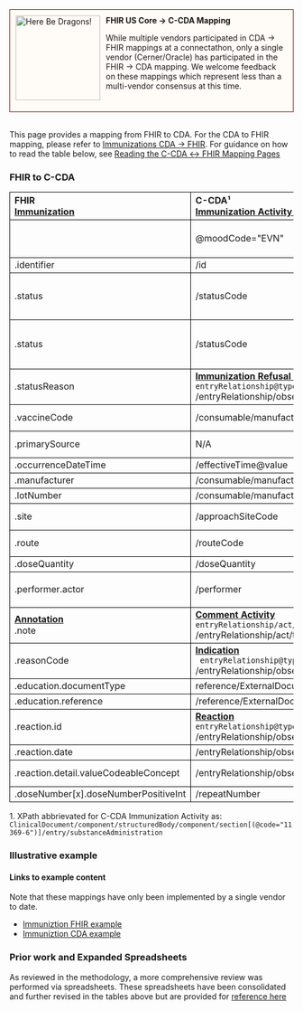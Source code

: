 <style>
td, th {
   border: 1px solid black!important;
}
</style>

<div style="border: 1px solid maroon; padding: 10px; background-color: #fffbf7; min-height: 160px;">
  <img src="assets/images/dragon.png" width="150" style="float:left; mix-blend-mode: multiply; margin-right: 10px;" title="Here Be Dragons!" height="150">
  <b>FHIR US Core → C-CDA Mapping</b>
  <p class="warning">
    While multiple vendors participated in CDA → FHIR mappings at a connectathon, only a single vendor (Cerner/Oracle) has participated in the FHIR → CDA mapping. We welcome feedback on these mappings which represent less than a multi-vendor consensus at this time.
  </p>
</div>
<br/>

This page provides a mapping from FHIR to CDA. For the CDA to FHIR mapping, please refer to [Immunizations CDA → FHIR](./CF-immunizations.html). For guidance on how to read the table below, see [Reading the C-CDA ↔ FHIR Mapping Pages](./mappingGuidance.html)

### FHIR to C-CDA

|FHIR<br/>[Immunization](http://hl7.org/fhir/us/core/StructureDefinition-us-core-immunization.html#profile)|C-CDA¹<br/>[Immunization Activity substanceAdministration](http://hl7.org/cda/stds/ccda/draft1/StructureDefinition-2.16.840.1.113883.10.20.22.4.52.html)|Transform Steps|
|:----|:----|:----|
||@moodCode="EVN"|All FHIR Immunizations should be set to EVN moodCode in 
|.identifier|/id|[CDA id ↔ FHIR identifier](mappingGuidance.html#cda-id--fhir-identifier)|
|.status|/statusCode|**Constraint** when ```status.value="not-done"```<br/>Set negationInd to true in CDA observation|
|.status|/statusCode|**Constraint** all other values of status<br/>[FHIR status → CDA statusCode](ConceptMap-FC-ImmunizationStatus.html)|
|.statusReason|**[Immunization Refusal Reason](http://hl7.org/cda/stds/ccda/draft1/StructureDefinition-2.16.840.1.113883.10.20.22.4.53.html)**<br/>```entryRelationship@typeCode="RSON"```<br/>/entryRelationship/observation/code|[FHIR statusReason → CDA refusal](ConceptMap-FC-ImmunizationRefusal.html)|
|.vaccineCode|/consumable/manufacturedProduct/manufacturedMaterial/code|[CDA coding ↔ FHIR CodeableConcept](mappingGuidance.html#cda-coding--fhir-codeableconcept)|
|.primarySource|N/A|This element has no target in CDA
|.occurrenceDateTime|/effectiveTime@value|[CDA ↔ FHIR Time/Dates](mappingGuidance.html#cda--fhir-timedates)|
|.manufacturer|/consumable/manufacturedProduct/manufacturerOrganization||
|.lotNumber|/consumable/manufacturedMaterial/lotNumberText||
|.site|/approachSiteCode|[FHIR site → CDA approachSiteCode](ConceptMap-FC-ImmunizationSite.html)
|.route|/routeCode|[CDA coding ↔ FHIR CodeableConcept](mappingGuidance.html#cda-coding--fhir-codeableconcept)|
|.doseQuantity|/doseQuantity||
|.performer.actor|/performer|**Constraint** when ```.performer.function="AP"```<br/>[CDA ↔ FHIR Provenance](mappingGuidance.html#cda--fhir-provenance)|
|**[Annotation](https://hl7.org/fhir/datatypes.html#Annotation)**<br/>.note|**[Comment Activity](http://hl7.org/cda/stds/ccda/draft1/StructureDefinition-2.16.840.1.113883.10.20.22.4.64.html)**<br/>```entryRelationship/act/code@code="48767-8"```<br/>/entryRelationship/act/text||
|.reasonCode|**[Indication](http://hl7.org/cda/stds/ccda/draft1/StructureDefinition-2.16.840.1.113883.10.20.22.4.19.html)**<br/>``` entryRelationship@typeCode="RSON"```<br/>/entryRelationship/observation/value||
|.education.documentType|reference/ExternalDocument/code||
|.education.reference|/reference/ExternalDocument/id||
|.reaction.id|**[Reaction](http://hl7.org/cda/stds/ccda/draft1/StructureDefinition-2.16.840.1.113883.10.20.22.4.9.html)**<br/>```entryRelationship@typeCode="MFST"```<br/>/entryRelationship/observation/id|[CDA id ↔ FHIR identifier](mappingGuidance.html#cda-id--fhir-identifier)|
|.reaction.date|/entryRelationship/observation/effectiveTime|[CDA ↔ FHIR Time/Dates](mappingGuidance.html#cda--fhir-timedates)|
|.reaction.detail.valueCodeableConcept|/entryRelationship/observation/value|[CDA coding ↔ FHIR CodeableConcept](mappingGuidance.html#cda-coding--fhir-codeableconcept)|
|.doseNumber[x].doseNumberPositiveInt|/repeatNumber||

1\. XPath abbrievated for C-CDA Immunization Activity as: <br/> ```ClinicalDocument/component/structuredBody/component/section[(@code="11369-6")]/entry/substanceAdministration```

### Illustrative example

#### Links to example content

Note that these mappings have only been implemented by a single vendor to date. 
* [Immuniztion FHIR example](./Immunization-FC-immunization.html)
* [Immuniztion CDA example](./Binary-FC-immunization.html)

### Prior work and Expanded Spreadsheets

As reviewed in the methodology, a more comprehensive review was performed via spreadsheets. These spreadsheets have been consolidated and further revised in the tables above but are provided for [reference here](https://github.com/HL7/ccda-on-fhir/blob/Feb2023/mappings/FC/FHIR-CCDA%20Immunization.csv)